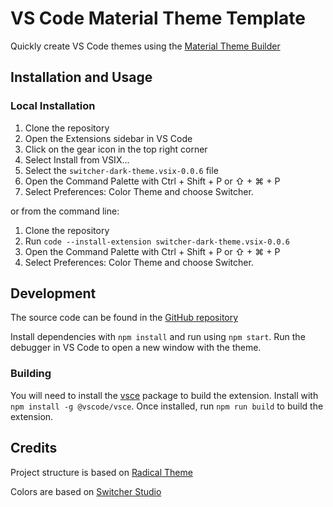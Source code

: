 # VS Code Material Theme Template 

Quickly create VS Code themes using the [Material Theme Builder](https://material-foundation.github.io/material-theme-builder/)

## Installation and Usage

<!--
1. Open the Extensions sidebar in VS Code
2. Search for Switcher Theme
3. Click Install
4. Open the Command Palette with Ctrl + Shift + P or ⇧ + ⌘ + P
5. Select Preferences: Color Theme and choose Switcher. -->

### Local Installation

1. Clone the repository
2. Open the Extensions sidebar in VS Code
3. Click on the gear icon in the top right corner
4. Select Install from VSIX...
5. Select the `switcher-dark-theme.vsix-0.0.6` file
6. Open the Command Palette with Ctrl + Shift + P or ⇧ + ⌘ + P
7. Select Preferences: Color Theme and choose Switcher.

or from the command line:

1. Clone the repository
2. Run `code --install-extension switcher-dark-theme.vsix-0.0.6`
3. Open the Command Palette with Ctrl + Shift + P or ⇧ + ⌘ + P
4. Select Preferences: Color Theme and choose Switcher.

## Development

The source code can be found in the [GitHub repository](https://github.com/isfopo/switcher-dark-theme)

Install dependencies with `npm install` and run using `npm start`. Run the debugger in VS Code to open a new window with the theme.

### Building

You will need to install the [vsce](https://code.visualstudio.com/api/working-with-extensions/publishing-extension) package to build the extension. Install with `npm install -g @vscode/vsce`. Once installed, run `npm run build` to build the extension.

## Credits

Project structure is based on [Radical Theme](https://github.com/DHedgecock/radical-vscode)

Colors are based on [Switcher Studio](https://www.switcherstudio.com)
